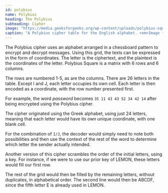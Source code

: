 ```yaml
---
id: polybius
name: Polybius
heading: The Polybius
subheading: Cipher
image: "https://media.geeksforgeeks.org/wp-content/uploads/polybius-square.png"
caption: "A Polybius cipher table for the English alphabet. <em>Image from <a href='https://www.geeksforgeeks.org/polybius-square-cipher/'>geeksforgeeks.com</a></em>"
---
```


The Polybius cipher uses an alphabet arranged in a chessboard pattern to encrypt and decrypt messages. Using this grid, the texts can be expressed in the form of coordinates. The letter is the ciphertext, and the plaintext is the coordinates of the letter. Polybius Square is a matrix with 6 rows and 6 columns.

The rows are numbered 1-5, as are the columns. There are 26 letters in the table. Except I and J, each letter occupies its own cell. Each letter is then encoded as a coordinate, with the row number presented first.

For example, the word _password_ becomes `35 11 43 43 52 34 42 14` after being encrypted using the Polybius cipher.

The cipher originated using the Greek alphabet, using just 24 letters, meaning that each letter would have its own unique coordinate, with one blank cell.

For the combination of `I/J`, the decoder would simply need to note both possibilities and then use the context of the rest of the word to determine which letter the sender actually intended.

Another version of this cipher scrambles the order of the initial letters, using a key. For instance, if we were to use our prior key of LEMON, these letters would fill our first row.

The rest of the grid would then be filled by the remaining letters, without duplicates, in alphabetical order. The second line would then be ABCDF, since the fifth letter E is already used in LEMON.
